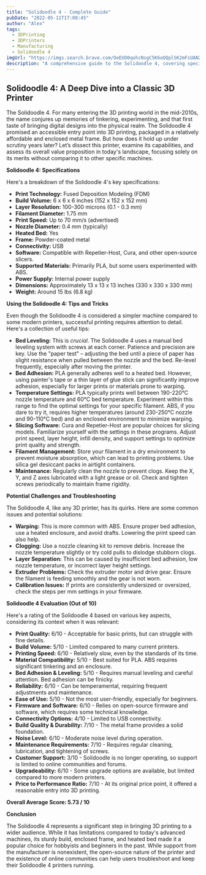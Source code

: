 ```yaml
---
title: "Solidoodle 4 - Complete Guide"
pubDate: "2022-05-11T17:08:45"
author: "Alex"
tags:
  - 3DPrinting
  - 3DPrinters
  - Manufacturing
  - Solidoodle 4
imgUrl: "https://imgs.search.brave.com/OeEUO0qohcNsgC5K6oOQplSK2mFsUAN2vnPftnYtkmU/rs:fit:860:0:0:0/g:ce/aHR0cHM6Ly9jZG4u/c2hvcGlmeS5jb20v/cy9maWxlcy8xLzE4/NTMvODcyMS9wcm9k/dWN0cy9Tb2xpZG9v/ZGxlLTRfM0QtU3Vw/cGx5LUd1eXNfODAw/eC5qcGc_dj0xNDg5/NzI2NTYx"
description: "A comprehensive guide to the Solidoodle 4, covering specifications, usage tips, and comparisons with similar products."
---
```


## Solidoodle 4: A Deep Dive into a Classic 3D Printer

The Solidoodle 4. For many entering the 3D printing world in the mid-2010s, the name conjures up memories of tinkering, experimenting, and that first taste of bringing digital designs into the physical realm. The Solidoodle 4 promised an accessible entry point into 3D printing, packaged in a relatively affordable and enclosed metal frame. But how does it hold up under scrutiny years later? Let’s dissect this printer, examine its capabilities, and assess its overall value proposition in today's landscape, focusing solely on its merits without comparing it to other specific machines.

**Solidoodle 4: Specifications**

Here's a breakdown of the Solidoodle 4's key specifications:

*   **Print Technology:** Fused Deposition Modeling (FDM)
*   **Build Volume:** 6 x 6 x 6 inches (152 x 152 x 152 mm)
*   **Layer Resolution:** 100-300 microns (0.1 - 0.3 mm)
*   **Filament Diameter:** 1.75 mm
*   **Print Speed:** Up to 70 mm/s (advertised)
*   **Nozzle Diameter:** 0.4 mm (typically)
*   **Heated Bed:** Yes
*   **Frame:** Powder-coated metal
*   **Connectivity:** USB
*   **Software:** Compatible with Repetier-Host, Cura, and other open-source slicers.
*   **Supported Materials:** Primarily PLA, but some users experimented with ABS.
*   **Power Supply:** Internal power supply
*   **Dimensions:** Approximately 13 x 13 x 13 inches (330 x 330 x 330 mm)
*   **Weight:** Around 15 lbs (6.8 kg)

**Using the Solidoodle 4: Tips and Tricks**

Even though the Solidoodle 4 is considered a simpler machine compared to some modern printers, successful printing requires attention to detail. Here's a collection of useful tips:

*   **Bed Leveling:** This is *crucial*. The Solidoodle 4 uses a manual bed leveling system with screws at each corner. Patience and precision are key. Use the "paper test" – adjusting the bed until a piece of paper has slight resistance when pulled between the nozzle and the bed. Re-level frequently, especially after moving the printer.
*   **Bed Adhesion:** PLA generally adheres well to a heated bed. However, using painter's tape or a thin layer of glue stick can significantly improve adhesion, especially for larger prints or materials prone to warping.
*   **Temperature Settings:** PLA typically prints well between 190-220°C nozzle temperature and 60°C bed temperature. Experiment within this range to find the optimal settings for your specific filament. ABS, if you dare to try it, requires higher temperatures (around 230-250°C nozzle and 90-110°C bed) and an enclosed environment to minimize warping.
*   **Slicing Software:** Cura and Repetier-Host are popular choices for slicing models. Familiarize yourself with the settings in these programs. Adjust print speed, layer height, infill density, and support settings to optimize print quality and strength.
*   **Filament Management:** Store your filament in a dry environment to prevent moisture absorption, which can lead to printing problems. Use silica gel desiccant packs in airtight containers.
*   **Maintenance:** Regularly clean the nozzle to prevent clogs. Keep the X, Y, and Z axes lubricated with a light grease or oil. Check and tighten screws periodically to maintain frame rigidity.

**Potential Challenges and Troubleshooting**

The Solidoodle 4, like any 3D printer, has its quirks. Here are some common issues and potential solutions:

*   **Warping:** This is more common with ABS. Ensure proper bed adhesion, use a heated enclosure, and avoid drafts. Lowering the print speed can also help.
*   **Clogging:** Use a nozzle cleaning kit to remove debris. Increase the nozzle temperature slightly or try cold pulls to dislodge stubborn clogs.
*   **Layer Separation:** This can be caused by insufficient bed adhesion, low nozzle temperature, or incorrect layer height settings.
*   **Extruder Problems:** Check the extruder motor and drive gear. Ensure the filament is feeding smoothly and the gear is not worn.
*   **Calibration Issues:** If prints are consistently undersized or oversized, check the steps per mm settings in your firmware.

**Solidoodle 4 Evaluation (Out of 10)**

Here's a rating of the Solidoodle 4 based on various key aspects, considering its context when it was relevant:

*   **Print Quality:** 6/10 - Acceptable for basic prints, but can struggle with fine details.
*   **Build Volume:** 5/10 - Limited compared to many current printers.
*   **Printing Speed:** 6/10 - Relatively slow, even by the standards of its time.
*   **Material Compatibility:** 5/10 - Best suited for PLA. ABS requires significant tinkering and an enclosure.
*   **Bed Adhesion & Leveling:** 5/10 - Requires manual leveling and careful attention. Bed adhesion can be finicky.
*   **Reliability:** 6/10 - Can be temperamental, requiring frequent adjustments and maintenance.
*   **Ease of Use:** 5/10 - Not the most user-friendly, especially for beginners.
*   **Firmware and Software:** 6/10 - Relies on open-source firmware and software, which requires some technical knowledge.
*   **Connectivity Options:** 4/10 - Limited to USB connectivity.
*   **Build Quality & Durability:** 7/10 - The metal frame provides a solid foundation.
*   **Noise Level:** 6/10 - Moderate noise level during operation.
*   **Maintenance Requirements:** 7/10 - Requires regular cleaning, lubrication, and tightening of screws.
*   **Customer Support:** 3/10 - Solidoodle is no longer operating, so support is limited to online communities and forums.
*   **Upgradeability:** 6/10 - Some upgrade options are available, but limited compared to more modern printers.
*   **Price to Performance Ratio:** 7/10 - At its original price point, it offered a reasonable entry into 3D printing.

**Overall Average Score: 5.73 / 10**

**Conclusion**

The Solidoodle 4 represents a significant step in bringing 3D printing to a wider audience. While it has limitations compared to today's advanced machines, its sturdy build, enclosed frame, and heated bed made it a popular choice for hobbyists and beginners in the past. While support from the manufacturer is nonexistent, the open-source nature of the printer and the existence of online communities can help users troubleshoot and keep their Solidoodle 4 printers running.
